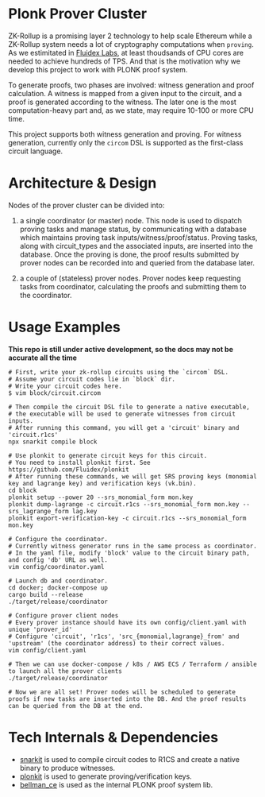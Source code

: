 # Plonk Prover Cluster

ZK-Rollup is a promising layer 2 technology to help scale Ethereum while a ZK-Rollup system needs a lot of cryptography computations when `proving`. As we estimitated in [Fluidex Labs](https://github.com/Fluidex), at least thoudsands of CPU cores are needed to achieve hundreds of TPS. And that is the motivation why we develop this project to work with PLONK proof system.

To generate proofs, two phases are involved: witness generation and proof calculation. A witness is mapped from a given input to the circuit, and a proof is generated according to the witness. The later one is the most computation-heavy part and, as we state, may require 10-100 or more CPU time.

This project supports both witness generation and proving. For witness generation, currently only the `circom` DSL is supported as the first-class circuit language.

# Architecture & Design

Nodes of the prover cluster can be divided into:

1. a single coordinator (or master) node. This node is used to dispatch proving tasks and manage status, by communicating with a database which maintains proving task inputs/witness/proof/status. Proving tasks, along with circuit_types and the associated inputs, are inserted into the database. Once the proving is done, the proof results submitted by prover nodes can be recorded into and queried from the database later.

2. a couple of (stateless) prover nodes. Prover nodes keep requesting tasks from coordinator, calculating the proofs and submitting them to the coordinator.

# Usage Examples

**This repo is still under active development, so the docs may not be accurate all the time**

```
# First, write your zk-rollup circuits using the `circom` DSL.
# Assume your circuit codes lie in `block` dir. 
# Write your circuit codes here. 
$ vim block/circuit.circom 

# Then compile the circuit DSL file to generate a native executable,
# the executable will be used to generate witnesses from circuit inputs.
# After running this command, you will get a 'circuit' binary and 'circuit.r1cs'
npx snarkit compile block 

# Use plonkit to generate circuit keys for this circuit.
# You need to install plonkit first. See https://github.com/Fluidex/plonkit
# After running these commands, we will get SRS proving keys (monomial key and lagrange key) and verification keys (vk.bin).
cd block
plonkit setup --power 20 --srs_monomial_form mon.key
plonkit dump-lagrange -c circuit.r1cs --srs_monomial_form mon.key --srs_lagrange_form lag.key
plonkit export-verification-key -c circuit.r1cs --srs_monomial_form mon.key

# Configure the coordinator.
# Currently witness generator runs in the same process as coordinator.
# In the yaml file, modify 'block' value to the circuit binary path, and config 'db' URL as well.
vim config/coordinator.yaml

# Launch db and coordinator.
cd docker; docker-compose up
cargo build --release
./target/release/coordinator

# Configure prover client nodes
# Every prover instance should have its own config/client.yaml with unique 'prover_id'
# Configure 'circuit', 'r1cs', 'src_{monomial,lagrange}_from' and 'upstream' (the coordinator address) to their correct values.
vim config/client.yaml

# Then we can use docker-compose / k8s / AWS ECS / Terraform / ansible to launch all the prover clients
./target/release/coordinator

# Now we are all set! Prover nodes will be scheduled to generate proofs if new tasks are inserted into the DB. And the proof results can be queried from the DB at the end.
```

# Tech Internals & Dependencies

+ [snarkit](https://github.com/Fluidex/snarkit) is used to compile circuit codes to R1CS and create a native binary to produce witnesses.   
+ [plonkit](https://github.com/Fluidex/plonkit) is used to generate proving/verification keys.   
+ [bellman_ce](https://github.com/matter-labs/bellman) is used as the internal PLONK proof system lib.   

